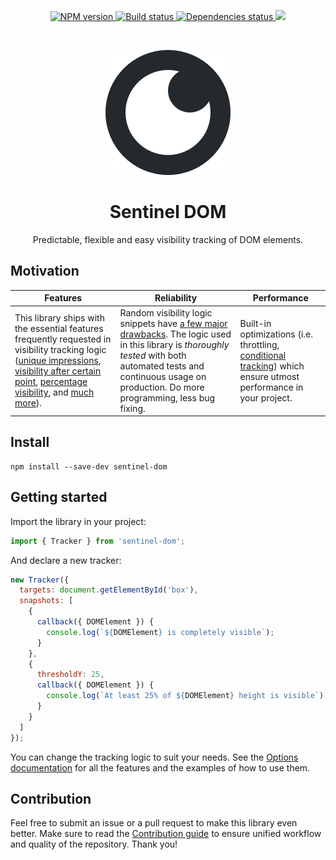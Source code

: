 <p align="center">
  <a href="https://www.npmjs.com/package/sentinel-dom">
    <img src="https://img.shields.io/npm/v/sentinel-dom.svg" title="NPM version" />
  </a>
  <a href="#">
    <img src="https://circleci.com/gh/kettanaito/sentinel-dom/tree/master.svg?style=shield" title="Build status" />
  </a>
  <a href="https://david-dm.org/kettanaito/sentinel-dom">
    <img src="https://david-dm.org/kettanaito/sentinel-dom/status.svg" title="Dependencies status" />
  </a>
  <a href="https://david-dm.org/kettanaito/sentinel-dom?type=dev" title="devDependencies status">
    <img src="https://david-dm.org/kettanaito/sentinel-dom/dev-status.svg" />
  </a>
</p>

<br>
<p align="center">
  <a href="https://github.com/kettanaito/sentinel-dom">
    <img src="./sentinel-logo.png" alt="Sentinel DOM" />
  </a>
</p>

<h1 align="center"><strong>Sentinel DOM</strong></h1>
<p align="center">Predictable, flexible and easy visibility tracking of DOM elements.</p>

## Motivation
| Features | Reliability | Performance |
| --- | --- | --- |
| This library ships with the essential features frequently requested in visibility tracking logic ([unique impressions](./docs/options.md#unique-snapshots), [visibility after certain point](./docs/options.md#bleeding-edges), [percentage visibility](./docs/options.md#thresholds), and [much more](./docs/options.md)). | Random visibility logic snippets have [a few major drawbacks](./docs). The logic used in this library is *thoroughly tested* with both automated tests and continuous usage on production. Do more programming, less bug fixing. | Built-in optimizations (i.e. throttling, [conditional tracking](./docs/conditional-tracking.md)) which ensure utmost performance in your project. |

## Install
```
npm install --save-dev sentinel-dom
```

## Getting started
Import the library in your project:
```js
import { Tracker } from 'sentinel-dom';
```

And declare a new tracker:
```js
new Tracker({
  targets: document.getElementById('box'),
  snapshots: [
    {
      callback({ DOMElement }) {
        console.log(`${DOMElement} is completely visible`);
      }
    },
    {
      thresholdY: 25,
      callback({ DOMElement }) {
        console.log(`At least 25% of ${DOMElement} height is visible`);
      }
    }
  ]
});
```
You can change the tracking logic to suit your needs. See the [Options documentation](./docs/options.md) for all the features and the examples of how to use them.

## Contribution
Feel free to submit an issue or a pull request to make this library even better. Make sure to read the [Contribution guide](./.github/CONTRIBUTING.md) to ensure unified workflow and quality of the repository. Thank you!
